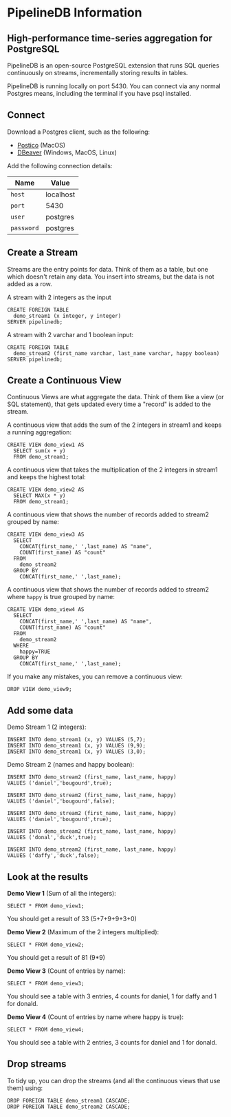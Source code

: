 # PipelineDB Information

## High-performance time-series aggregation for PostgreSQL

PipelineDB is an open-source PostgreSQL extension that runs SQL queries continuously on streams, incrementally storing results in tables.

PipelineDB is running locally on port 5430. You can connect via any normal Postgres means, including the terminal if you have psql installed.

## Connect

Download a Postgres client, such as the following:

 * [Postico](https://eggerapps.at/postico/) (MacOS)
 * [DBeaver](https://dbeaver.io/download/) (Windows, MacOS, Linux)

Add the following connection details:

|Name| Value|
|----|------|
|`host` | localhost |
|`port` | 5430  |
|`user` | postgres |
|`password` | postgres  |

## Create a Stream

Streams are the entry points for data. Think of them as a table, but one which doesn't retain any data. You insert into streams, but the data is not added as a row.

A stream with 2 integers as the input

    CREATE FOREIGN TABLE
      demo_stream1 (x integer, y integer)
    SERVER pipelinedb;

A stream with 2 varchar and 1 boolean input:

    CREATE FOREIGN TABLE
      demo_stream2 (first_name varchar, last_name varchar, happy boolean)
    SERVER pipelinedb;

## Create a Continuous View

Continuous Views are what aggregate the data. Think of them like a view (or SQL statement), that gets updated every time a "record" is added to the stream.

A continuous view that adds the sum of the 2 integers in stream1 and keeps a running aggregation:

    CREATE VIEW demo_view1 AS
      SELECT sum(x + y)
      FROM demo_stream1;

A continuous view that takes the multiplication of the 2 integers in stream1 and keeps the highest total:

    CREATE VIEW demo_view2 AS
      SELECT MAX(x * y)
      FROM demo_stream1;

A continuous view that shows the number of records added to stream2 grouped by name:

    CREATE VIEW demo_view3 AS
      SELECT
        CONCAT(first_name,' ',last_name) AS "name",
        COUNT(first_name) AS "count"
      FROM
        demo_stream2
      GROUP BY
        CONCAT(first_name,' ',last_name);

A continuous view that shows the number of records added to stream2 where `happy` is true grouped by name:        

    CREATE VIEW demo_view4 AS
      SELECT
        CONCAT(first_name,' ',last_name) AS "name",
        COUNT(first_name) AS "count"
      FROM
        demo_stream2
      WHERE
        happy=TRUE
      GROUP BY
        CONCAT(first_name,' ',last_name);

If you make any mistakes, you can remove a continuous view:

    DROP VIEW demo_view9;

## Add some data

Demo Stream 1 (2 integers):

    INSERT INTO demo_stream1 (x, y) VALUES (5,7);
    INSERT INTO demo_stream1 (x, y) VALUES (9,9);
    INSERT INTO demo_stream1 (x, y) VALUES (3,0);

Demo Stream 2 (names and happy boolean):

    INSERT INTO demo_stream2 (first_name, last_name, happy)
    VALUES ('daniel','bougourd',true);

    INSERT INTO demo_stream2 (first_name, last_name, happy)
    VALUES ('daniel','bougourd',false);

    INSERT INTO demo_stream2 (first_name, last_name, happy)
    VALUES ('daniel','bougourd',true);

    INSERT INTO demo_stream2 (first_name, last_name, happy)
    VALUES ('donal','duck',true);

    INSERT INTO demo_stream2 (first_name, last_name, happy)
    VALUES ('daffy','duck',false);

## Look at the results

__Demo View 1__ (Sum of all the integers):

    SELECT * FROM demo_view1;

You should get a result of 33 (5+7+9+9+3+0)

__Demo View 2__ (Maximum of the 2 integers multiplied):

    SELECT * FROM demo_view2;

You should get a result of 81 (9*9)

__Demo View 3__ (Count of entries by name):

    SELECT * FROM demo_view3;

You should see a table with 3 entries, 4 counts for daniel, 1 for daffy and 1 for donald.

__Demo View 4__ (Count of entries by name where happy is true):

    SELECT * FROM demo_view4;

You should see a table with 2 entries, 3 counts for daniel and 1 for donald.

## Drop streams

To tidy up, you can drop the streams (and all the continuous views that use them) using:

    DROP FOREIGN TABLE demo_stream1 CASCADE;
    DROP FOREIGN TABLE demo_stream2 CASCADE;
